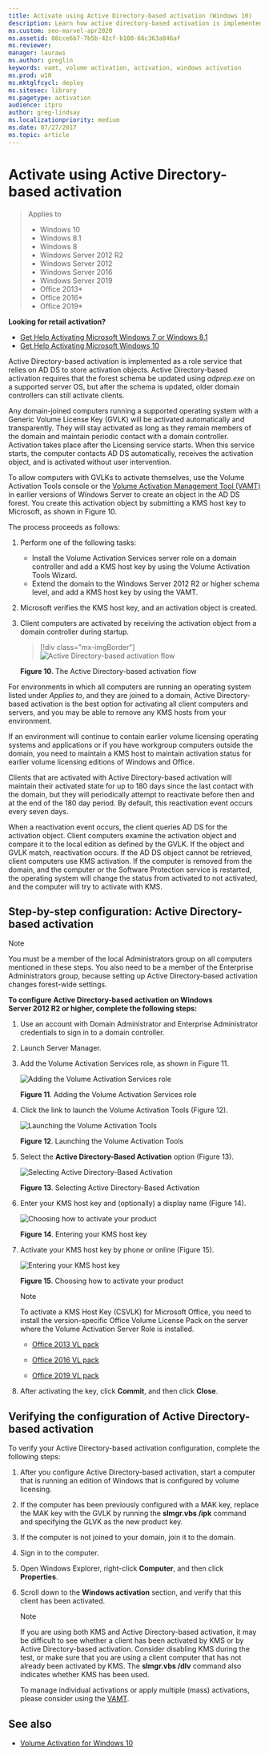 ```yaml
---
title: Activate using Active Directory-based activation (Windows 10)
description: Learn how active directory-based activation is implemented as a role service that relies on AD DS to store activation objects.
ms.custom: seo-marvel-apr2020
ms.assetid: 08cce6b7-7b5b-42cf-b100-66c363a846af
ms.reviewer: 
manager: laurawi
ms.author: greglin
keywords: vamt, volume activation, activation, windows activation
ms.prod: w10
ms.mktglfcycl: deploy
ms.sitesec: library
ms.pagetype: activation
audience: itpro
author: greg-lindsay
ms.localizationpriority: medium
ms.date: 07/27/2017
ms.topic: article
---
```


# Activate using Active Directory-based activation

> Applies to
>
>- Windows 10
>- Windows 8.1
>- Windows 8
>- Windows Server 2012 R2
>- Windows Server 2012
>- Windows Server 2016
>- Windows Server 2019
>- Office 2013*
>- Office 2016*
>- Office 2019*

**Looking for retail activation?**

- [Get Help Activating Microsoft Windows 7 or Windows 8.1](https://support.microsoft.com/help/15083/windows-activate-windows-7-or-8-1)
- [Get Help Activating Microsoft Windows 10](https://support.microsoft.com/help/12440/windows-10-activate)

Active Directory-based activation is implemented as a role service that relies on AD DS to store activation objects. Active Directory-based activation requires that the forest schema be updated using *adprep.exe* on a supported server OS, but after the schema is updated, older domain controllers can still activate clients.

Any domain-joined computers running a supported operating system with a Generic Volume License Key (GVLK) will be activated automatically and transparently. They will stay activated as long as they remain members of the domain and maintain periodic contact with a domain controller. Activation takes place after the Licensing service starts. When this service starts, the computer contacts AD DS automatically, receives the activation object, and is activated without user intervention.

To allow computers with GVLKs to activate themselves, use the Volume Activation Tools console or the [Volume Activation Management Tool (VAMT)](volume-activation-management-tool.md) in earlier versions of Windows Server to create an object in the AD DS forest. You create this activation object by submitting a KMS host key to Microsoft, as shown in Figure 10.

The process proceeds as follows:

1. Perform one of the following tasks:
   - Install the Volume Activation Services server role on a domain controller and add a KMS host key by using the Volume Activation Tools Wizard.
   - Extend the domain to the Windows Server 2012 R2 or higher schema level, and add a KMS host key by using the VAMT.

1. Microsoft verifies the KMS host key, and an activation object is created.

1. Client computers are activated by receiving the activation object from a domain controller during startup.

    > [!div class="mx-imgBorder"]
    > ![Active Directory-based activation flow](../images/volumeactivationforwindows81-10.jpg)

    **Figure 10**. The Active Directory-based activation flow

For environments in which all computers are running an operating system listed under *Applies to*, and they are joined to a domain, Active Directory-based activation is the best option for activating all client computers and servers, and you may be able to remove any KMS hosts from your environment.

If an environment will continue to contain earlier volume licensing operating systems and applications or if you have workgroup computers outside the domain, you need to maintain a KMS host to maintain activation status for earlier volume licensing editions of Windows and Office.

Clients that are activated with Active Directory-based activation will maintain their activated state for up to 180 days since the last contact with the domain, but they will periodically attempt to reactivate before then and at the end of the 180 day period. By default, this reactivation event occurs every seven days.

When a reactivation event occurs, the client queries AD DS for the activation object. Client computers examine the activation object and compare it to the local edition as defined by the GVLK. If the object and GVLK match, reactivation occurs. If the AD DS object cannot be retrieved, client computers use KMS activation. If the computer is removed from the domain, and the computer or the Software Protection service is restarted, the operating system will change the status from activated to not activated, and the computer will try to activate with KMS.

## Step-by-step configuration: Active Directory-based activation

> [!NOTE]
> You must be a member of the local Administrators group on all computers mentioned in these steps. You also need to be a member of the Enterprise Administrators group, because setting up Active Directory-based activation changes forest-wide settings.

**To configure Active Directory-based activation on Windows Server 2012 R2 or higher, complete the following steps:**

1. Use an account with Domain Administrator and Enterprise Administrator credentials to sign in to a domain controller.

1. Launch Server Manager.

1. Add the Volume Activation Services role, as shown in Figure 11.

    ![Adding the Volume Activation Services role](../images/volumeactivationforwindows81-11.jpg)

    **Figure 11**. Adding the Volume Activation Services role

1. Click the link to launch the Volume Activation Tools (Figure 12).

    ![Launching the Volume Activation Tools](../images/volumeactivationforwindows81-12.jpg)

    **Figure 12**. Launching the Volume Activation Tools

1. Select the **Active Directory-Based Activation** option (Figure 13).

    ![Selecting Active Directory-Based Activation](../images/volumeactivationforwindows81-13.jpg)

    **Figure 13**. Selecting Active Directory-Based Activation

1. Enter your KMS host key and (optionally) a display name (Figure 14).

    ![Choosing how to activate your product](../images/volumeactivationforwindows81-15.jpg)

    **Figure 14**. Entering your KMS host key

1. Activate your KMS host key by phone or online (Figure 15).

    ![Entering your KMS host key](../images/volumeactivationforwindows81-14.jpg)
    
    **Figure 15**. Choosing how to activate your product

    > [!NOTE]
    > To activate a KMS Host Key (CSVLK) for Microsoft Office, you need to install the version-specific Office Volume License Pack on the server where the Volume Activation Server Role is installed.
    > 
    > 
    > - [Office 2013 VL pack](https://www.microsoft.com/download/details.aspx?id=35584)
    > 
    > - [Office 2016 VL pack](https://www.microsoft.com/download/details.aspx?id=49164)
    >
    > - [Office 2019 VL pack](https://www.microsoft.com/download/details.aspx?id=57342)

1. After activating the key, click **Commit**, and then click **Close**.

## Verifying the configuration of Active Directory-based activation

To verify your Active Directory-based activation configuration, complete the following steps:

1. After you configure Active Directory-based activation, start a computer that is running an edition of Windows that is configured by volume licensing.

1. If the computer has been previously configured with a MAK key, replace the MAK key with the GVLK by running the **slmgr.vbs /ipk** command and specifying the GLVK as the new product key.

1. If the computer is not joined to your domain, join it to the domain.

1. Sign in to the computer.

1. Open Windows Explorer, right-click **Computer**, and then click **Properties**.

1. Scroll down to the **Windows activation** section, and verify that this client has been activated.

    > [!NOTE]
    > If you are using both KMS and Active Directory-based activation, it may be difficult to see whether a client has been activated by KMS or by Active Directory-based activation. Consider disabling KMS during the test, or make sure that you are using a client computer that has not already been activated by KMS. The **slmgr.vbs /dlv** command also indicates whether KMS has been used.
    > 
    > To manage individual activations or apply multiple (mass) activations, please consider using the [VAMT](https://docs.microsoft.com/windows/deployment/volume-activation/volume-activation-management-tool).


## See also

- [Volume Activation for Windows 10](volume-activation-windows-10.md)
